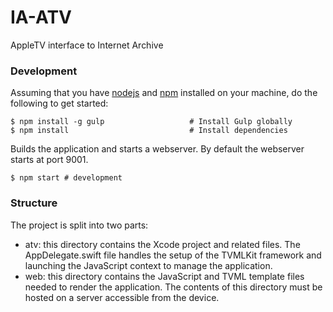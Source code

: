 # IA-ATV
AppleTV interface to Internet Archive

### Development
Assuming that you have [nodejs](https://nodejs.org/) and [npm](https://www.npmjs.com/) installed on your machine, do the following to get started:

```shell
$ npm install -g gulp                   # Install Gulp globally
$ npm install                           # Install dependencies
```

Builds the application and starts a webserver. By default the webserver starts at port 9001.

```shell
$ npm start # development
```
### Structure
The project is split into two parts:

- atv: this directory contains the Xcode project and related files. The AppDelegate.swift file handles the setup of the TVMLKit framework and launching the JavaScript context to manage the application.
- web: this directory contains the JavaScript and TVML template files needed to render the application. The contents of this directory must be hosted on a server accessible from the device.

